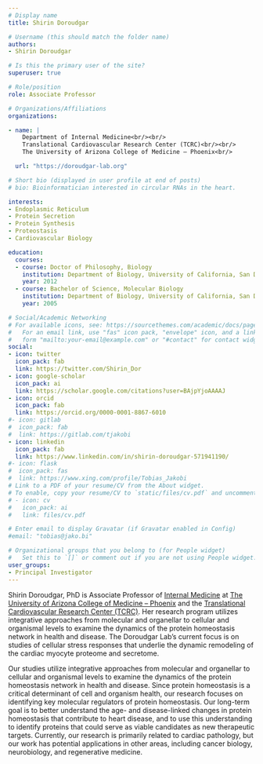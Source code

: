 ```yaml
---
# Display name
title: Shirin Doroudgar

# Username (this should match the folder name)
authors:
- Shirin Doroudgar

# Is this the primary user of the site?
superuser: true

# Role/position
role: Associate Professor

# Organizations/Affiliations
organizations:

- name: | 
    Department of Internal Medicine<br/><br/>
    Translational Cardiovascular Research Center (TCRC)<br/><br/>
    The University of Arizona College of Medicine – Phoenix<br/>

  url: "https://doroudgar-lab.org"

# Short bio (displayed in user profile at end of posts)
# bio: Bioinformatician interested in circular RNAs in the heart.

interests:
- Endoplasmic Reticulum
- Protein Secretion
- Protein Synthesis
- Proteostasis
- Cardiovascular Biology

education:
  courses:
  - course: Doctor of Philosophy, Biology
    institution: Department of Biology, University of California, San Diego, CA
    year: 2012
  - course: Bachelor of Science, Molecular Biology
    institution: Department of Biology, University of California, San Diego, CA
    year: 2005

# Social/Academic Networking
# For available icons, see: https://sourcethemes.com/academic/docs/page-builder/#icons
#   For an email link, use "fas" icon pack, "envelope" icon, and a link in the
#   form "mailto:your-email@example.com" or "#contact" for contact widget.
social:
- icon: twitter
  icon_pack: fab
  link: https://twitter.com/Shirin_Dor
- icon: google-scholar
  icon_pack: ai
  link: https://scholar.google.com/citations?user=BAjpYjoAAAAJ
- icon: orcid
  icon_pack: fab
  link: https://orcid.org/0000-0001-8867-6010
#- icon: gitlab
#  icon_pack: fab
#  link: https://gitlab.com/tjakobi 
- icon: linkedin
  icon_pack: fab
  link: https://www.linkedin.com/in/shirin-doroudgar-571941190/
#- icon: flask
#  icon_pack: fas
#  link: https://www.xing.com/profile/Tobias_Jakobi
# Link to a PDF of your resume/CV from the About widget.
# To enable, copy your resume/CV to `static/files/cv.pdf` and uncomment the lines below.
# - icon: cv
#   icon_pack: ai
#   link: files/cv.pdf

# Enter email to display Gravatar (if Gravatar enabled in Config)
#email: "tobias@jako.bi"

# Organizational groups that you belong to (for People widget)
#   Set this to `[]` or comment out if you are not using People widget.
user_groups:
- Principal Investigator
---
```


Shirin Doroudgar, PhD is Associate Professor of [Internal Medicine](https://phoenixmed.arizona.edu/medicine) at [The University of Arizona College of Medicine – Phoenix](https://phoenixmed.arizona.edu/) and the [Translational Cardiovascular Research Center (TCRC)](https://phoenixmed.arizona.edu/tcrc). Her research program utilizes integrative approaches from molecular and organellar to cellular and organismal levels to examine the dynamics of the protein homeostasis network in health and disease. The Doroudgar Lab’s current focus is on studies of cellular stress responses that underlie the dynamic remodeling of the cardiac myocyte proteome and secretome.

Our studies utilize integrative approaches from molecular and organellar to cellular and organismal levels to examine the dynamics of the protein homeostasis network in health and disease. Since protein homeostasis is a critical determinant of cell and organism health, our research focuses on identifying key molecular regulators of protein homeostasis. Our long-term goal is to better understand the age- and disease-linked changes in protein homeostasis that contribute to heart disease, and to use this understanding to identify proteins that could serve as viable candidates as new therapeutic targets. Currently, our research is primarily related to cardiac pathology, but our work has potential applications in other areas, including cancer biology, neurobiology, and regenerative medicine.
